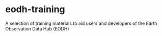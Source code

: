 # eodh-training
A selection of training materials to aid users and developers of the Earth Observation Data Hub (EODH)
